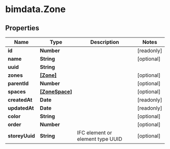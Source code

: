 # bimdata.Zone

## Properties

Name | Type | Description | Notes
------------ | ------------- | ------------- | -------------
**id** | **Number** |  | [readonly] 
**name** | **String** |  | [optional] 
**uuid** | **String** |  | 
**zones** | [**[Zone]**](Zone.md) |  | [optional] 
**parentId** | **Number** |  | [optional] 
**spaces** | [**[ZoneSpace]**](ZoneSpace.md) |  | [optional] 
**createdAt** | **Date** |  | [readonly] 
**updatedAt** | **Date** |  | [readonly] 
**color** | **String** |  | [optional] 
**order** | **Number** |  | [optional] 
**storeyUuid** | **String** | IFC element or element type UUID | [optional] 


